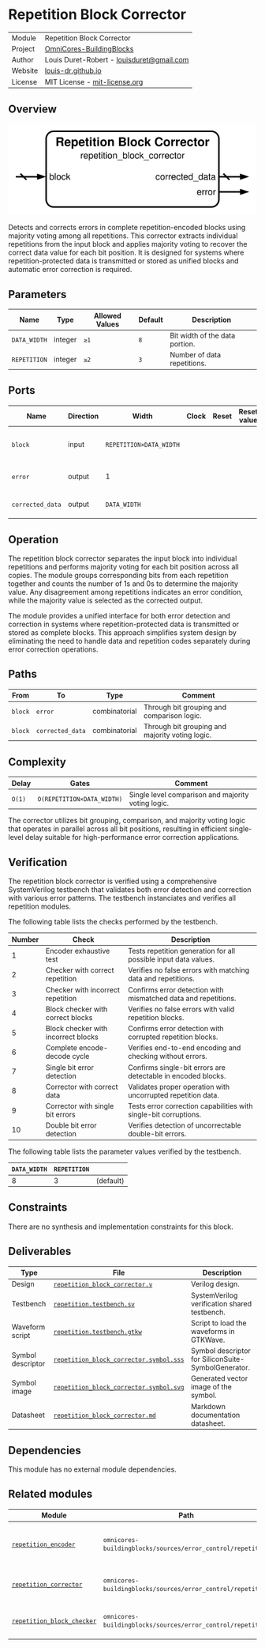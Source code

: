 # Repetition Block Corrector

|         |                                                                                  |
| ------- | -------------------------------------------------------------------------------- |
| Module  | Repetition Block Corrector                                                       |
| Project | [OmniCores-BuildingBlocks](https://github.com/Louis-DR/OmniCores-BuildingBlocks) |
| Author  | Louis Duret-Robert - [louisduret@gmail.com](mailto:louisduret@gmail.com)         |
| Website | [louis-dr.github.io](https://louis-dr.github.io)                                 |
| License | MIT License - [mit-license.org](https://mit-license.org)                         |

## Overview

![repetition_block_corrector](repetition_block_corrector.symbol.svg)

Detects and corrects errors in complete repetition-encoded blocks using majority voting among all repetitions. This corrector extracts individual repetitions from the input block and applies majority voting to recover the correct data value for each bit position. It is designed for systems where repetition-protected data is transmitted or stored as unified blocks and automatic error correction is required.

## Parameters

| Name         | Type    | Allowed Values | Default | Description                    |
| ------------ | ------- | -------------- | ------- | ------------------------------ |
| `DATA_WIDTH` | integer | `≥1`           | `8`     | Bit width of the data portion. |
| `REPETITION` | integer | `≥2`           | `3`     | Number of data repetitions.    |

## Ports

| Name             | Direction | Width                   | Clock | Reset | Reset value | Description                                |
| ---------------- | --------- | ----------------------- | ----- | ----- | ----------- | ------------------------------------------ |
| `block`          | input     | `REPETITION×DATA_WIDTH` |       |       |             | Complete repetition block to be corrected. |
| `error`          | output    | 1                       |       |       |             | Error detection flag.                      |
| `corrected_data` | output    | `DATA_WIDTH`            |       |       |             | Error-corrected output data.               |

## Operation

The repetition block corrector separates the input block into individual repetitions and performs majority voting for each bit position across all copies. The module groups corresponding bits from each repetition together and counts the number of 1s and 0s to determine the majority value. Any disagreement among repetitions indicates an error condition, while the majority value is selected as the corrected output.

The module provides a unified interface for both error detection and correction in systems where repetition-protected data is transmitted or stored as complete blocks. This approach simplifies system design by eliminating the need to handle data and repetition codes separately during error correction operations.

## Paths

| From    | To               | Type          | Comment                                         |
| ------- | ---------------- | ------------- | ----------------------------------------------- |
| `block` | `error`          | combinatorial | Through bit grouping and comparison logic.      |
| `block` | `corrected_data` | combinatorial | Through bit grouping and majority voting logic. |

## Complexity

| Delay  | Gates                      | Comment                                            |
| ------ | -------------------------- | -------------------------------------------------- |
| `O(1)` | `O(REPETITION×DATA_WIDTH)` | Single level comparison and majority voting logic. |

The corrector utilizes bit grouping, comparison, and majority voting logic that operates in parallel across all bit positions, resulting in efficient single-level delay suitable for high-performance error correction applications.

## Verification

The repetition block corrector is verified using a comprehensive SystemVerilog testbench that validates both error detection and correction with various error patterns. The testbench instanciates and verifies all repetition modules.

The following table lists the checks performed by the testbench.

| Number | Check                               | Description                                                      |
| ------ | ----------------------------------- | ---------------------------------------------------------------- |
| 1      | Encoder exhaustive test             | Tests repetition generation for all possible input data values.  |
| 2      | Checker with correct repetition     | Verifies no false errors with matching data and repetitions.     |
| 3      | Checker with incorrect repetition   | Confirms error detection with mismatched data and repetitions.   |
| 4      | Block checker with correct blocks   | Verifies no false errors with valid repetition blocks.           |
| 5      | Block checker with incorrect blocks | Confirms error detection with corrupted repetition blocks.       |
| 6      | Complete encode-decode cycle        | Verifies end-to-end encoding and checking without errors.        |
| 7      | Single bit error detection          | Confirms single-bit errors are detectable in encoded blocks.     |
| 8      | Corrector with correct data         | Validates proper operation with uncorrupted repetition data.     |
| 9      | Corrector with single bit errors    | Tests error correction capabilities with single-bit corruptions. |
| 10     | Double bit error detection          | Verifies detection of uncorrectable double-bit errors.           |

The following table lists the parameter values verified by the testbench.

| `DATA_WIDTH` | `REPETITION` |           |
| ------------ | ------------ | --------- |
| 8            | 3            | (default) |

## Constraints

There are no synthesis and implementation constraints for this block.

## Deliverables

| Type              | File                                                                             | Description                                         |
| ----------------- | -------------------------------------------------------------------------------- | --------------------------------------------------- |
| Design            | [`repetition_block_corrector.v`](repetition_block_corrector.v)                   | Verilog design.                                     |
| Testbench         | [`repetition.testbench.sv`](repetition.testbench.sv)                             | SystemVerilog verification shared testbench.        |
| Waveform script   | [`repetition.testbench.gtkw`](repetition.testbench.gtkw)                         | Script to load the waveforms in GTKWave.            |
| Symbol descriptor | [`repetition_block_corrector.symbol.sss`](repetition_block_corrector.symbol.sss) | Symbol descriptor for SiliconSuite-SymbolGenerator. |
| Symbol image      | [`repetition_block_corrector.symbol.svg`](repetition_block_corrector.symbol.svg) | Generated vector image of the symbol.               |
| Datasheet         | [`repetition_block_corrector.md`](repetition_block_corrector.md)                 | Markdown documentation datasheet.                   |

## Dependencies

This module has no external module dependencies.

## Related modules

| Module                                                    | Path                                                        | Comment                                        |
| --------------------------------------------------------- | ----------------------------------------------------------- | ---------------------------------------------- |
| [`repetition_encoder`](repetition_encoder.md)             | `omnicores-buildingblocks/sources/error_control/repetition` | Internal dependency for repetition generation. |
| [`repetition_corrector`](repetition_corrector.md)         | `omnicores-buildingblocks/sources/error_control/repetition` | Variant for separate data and code.            |
| [`repetition_block_checker`](repetition_block_checker.md) | `omnicores-buildingblocks/sources/error_control/repetition` | Variant with error detection only.             |